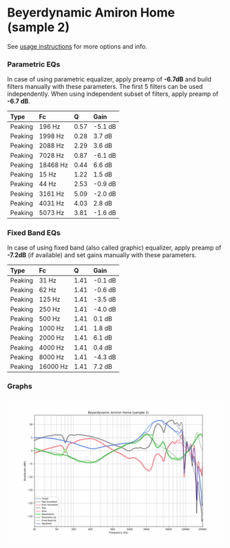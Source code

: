 # Beyerdynamic Amiron Home (sample 2)
See [usage instructions](https://github.com/jaakkopasanen/AutoEq#usage) for more options and info.

### Parametric EQs
In case of using parametric equalizer, apply preamp of **-6.7dB** and build filters manually
with these parameters. The first 5 filters can be used independently.
When using independent subset of filters, apply preamp of **-6.7 dB**.

| Type    | Fc       |    Q | Gain    |
|:--------|:---------|:-----|:--------|
| Peaking | 196 Hz   | 0.57 | -5.1 dB |
| Peaking | 1998 Hz  | 0.28 | 3.7 dB  |
| Peaking | 2088 Hz  | 2.29 | 3.6 dB  |
| Peaking | 7028 Hz  | 0.87 | -6.1 dB |
| Peaking | 18468 Hz | 0.44 | 6.6 dB  |
| Peaking | 15 Hz    | 1.22 | 1.5 dB  |
| Peaking | 44 Hz    | 2.53 | -0.9 dB |
| Peaking | 3161 Hz  | 5.09 | -2.0 dB |
| Peaking | 4031 Hz  | 4.03 | 2.8 dB  |
| Peaking | 5073 Hz  | 3.81 | -1.6 dB |

### Fixed Band EQs
In case of using fixed band (also called graphic) equalizer, apply preamp of **-7.2dB**
(if available) and set gains manually with these parameters.

| Type    | Fc       |    Q | Gain    |
|:--------|:---------|:-----|:--------|
| Peaking | 31 Hz    | 1.41 | -0.1 dB |
| Peaking | 62 Hz    | 1.41 | -0.6 dB |
| Peaking | 125 Hz   | 1.41 | -3.5 dB |
| Peaking | 250 Hz   | 1.41 | -4.0 dB |
| Peaking | 500 Hz   | 1.41 | 0.1 dB  |
| Peaking | 1000 Hz  | 1.41 | 1.8 dB  |
| Peaking | 2000 Hz  | 1.41 | 6.1 dB  |
| Peaking | 4000 Hz  | 1.41 | 0.4 dB  |
| Peaking | 8000 Hz  | 1.41 | -4.3 dB |
| Peaking | 16000 Hz | 1.41 | 7.2 dB  |

### Graphs
![](./Beyerdynamic%20Amiron%20Home%20(sample%202).png)